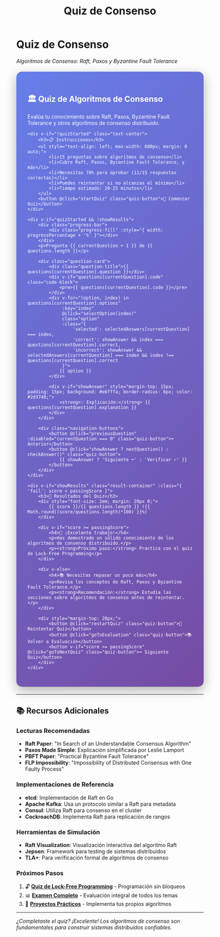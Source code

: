 ﻿---
title: "Quiz de Consenso"
---

# Quiz de Consenso
*Algoritmos de Consenso: Raft, Paxos y Byzantine Fault Tolerance*

<style>
.quiz-container {
    background: linear-gradient(135deg, #667eea 0%, #764ba2 100%);
    padding: 30px;
    border-radius: 15px;
    margin: 20px 0;
    color: white;
    box-shadow: 0 10px 30px rgba(0,0,0,0.3);
}

.question-card {
    background: rgba(255,255,255,0.95);
    color: #333;
    padding: 25px;
    border-radius: 12px;
    margin: 20px 0;
    box-shadow: 0 5px 15px rgba(0,0,0,0.1);
    transition: transform 0.3s ease;
}

.question-card:hover {
    transform: translateY(-5px);
}

.question-title {
    font-size: 1.2em;
    font-weight: bold;
    margin-bottom: 15px;
    color: #4a5568;
}

.option {
    margin: 10px 0;
    padding: 12px 15px;
    border: 2px solid #e2e8f0;
    border-radius: 8px;
    cursor: pointer;
    transition: all 0.3s ease;
    background: white;
}

.option:hover {
    border-color: #667eea;
    background: #f7fafc;
}

.option.selected {
    border-color: #667eea;
    background: #e6fffa;
}

.option.correct {
    border-color: #48bb78;
    background: #f0fff4;
    color: #22543d;
}

.option.incorrect {
    border-color: #f56565;
    background: #fff5f5;
    color: #742a2a;
}

.quiz-button {
    background: linear-gradient(135deg, #667eea 0%, #764ba2 100%);
    color: white;
    border: none;
    padding: 12px 30px;
    border-radius: 25px;
    cursor: pointer;
    font-size: 1.1em;
    margin: 10px 5px;
    transition: all 0.3s ease;
    box-shadow: 0 4px 15px rgba(0,0,0,0.2);
}

.quiz-button:hover {
    transform: translateY(-2px);
    box-shadow: 0 6px 20px rgba(0,0,0,0.3);
}

.quiz-button:disabled {
    opacity: 0.6;
    cursor: not-allowed;
    transform: none;
}

.result-container {
    background: linear-gradient(135deg, #48bb78 0%, #38a169 100%);
    padding: 20px;
    border-radius: 12px;
    margin: 20px 0;
    color: white;
    text-align: center;
}

.result-container.fail {
    background: linear-gradient(135deg, #f56565 0%, #e53e3e 100%);
}

.progress-bar {
    background: rgba(255,255,255,0.3);
    height: 8px;
    border-radius: 4px;
    margin: 15px 0;
    overflow: hidden;
}

.progress-fill {
    background: white;
    height: 100%;
    border-radius: 4px;
    transition: width 0.5s ease;
}

.navigation-buttons {
    display: flex;
    justify-content: space-between;
    margin: 20px 0;
}

.code-block {
    background: #2d3748;
    color: #e2e8f0;
    padding: 15px;
    border-radius: 8px;
    font-family: 'Courier New', monospace;
    margin: 10px 0;
    overflow-x: auto;
}
</style>

<div id="quiz-app" class="quiz-container">
    <h2>🏛️ Quiz de Algoritmos de Consenso</h2>
    <p>Evalúa tu conocimiento sobre Raft, Paxos, Byzantine Fault Tolerance y otros algoritmos de consenso distribuido.</p>
    
    <div v-if="!quizStarted" class="text-center">
        <h3>📋 Instrucciones</h3>
        <ul style="text-align: left; max-width: 600px; margin: 0 auto;">
            <li>15 preguntas sobre algoritmos de consenso</li>
            <li>Cubre Raft, Paxos, Byzantine Fault Tolerance, y más</li>
            <li>Necesitas 70% para aprobar (11/15 respuestas correctas)</li>
            <li>Puedes reintentar si no alcanzas el mínimo</li>
            <li>Tiempo estimado: 20-25 minutos</li>
        </ul>
        <button @click="startQuiz" class="quiz-button">🚀 Comenzar Quiz</button>
    </div>

    <div v-if="quizStarted && !showResults">
        <div class="progress-bar">
            <div class="progress-fill" :style="{ width: progressPercentage + '%' }"></div>
        </div>
        <p>Pregunta {{ currentQuestion + 1 }} de {{ questions.length }}</p>
        
        <div class="question-card">
            <div class="question-title">{{ questions[currentQuestion].question }}</div>
            <div v-if="questions[currentQuestion].code" class="code-block">
                <pre>{{ questions[currentQuestion].code }}</pre>
            </div>
            <div v-for="(option, index) in questions[currentQuestion].options" 
                 :key="index"
                 @click="selectOption(index)"
                 class="option"
                 :class="{ 
                     'selected': selectedAnswers[currentQuestion] === index,
                     'correct': showAnswer && index === questions[currentQuestion].correct,
                     'incorrect': showAnswer && selectedAnswers[currentQuestion] === index && index !== questions[currentQuestion].correct
                 }">
                {{ option }}
            </div>
            
            <div v-if="showAnswer" style="margin-top: 15px; padding: 15px; background: #e6fffa; border-radius: 8px; color: #2d3748;">
                <strong>💡 Explicación:</strong> {{ questions[currentQuestion].explanation }}
            </div>
        </div>

        <div class="navigation-buttons">
            <button @click="previousQuestion" :disabled="currentQuestion === 0" class="quiz-button">⬅️ Anterior</button>
            <button @click="showAnswer ? nextQuestion() : checkAnswer()" class="quiz-button">
                {{ showAnswer ? 'Siguiente ➡️' : 'Verificar ✓' }}
            </button>
        </div>
    </div>

    <div v-if="showResults" class="result-container" :class="{ 'fail': score < passingScore }">
        <h3>🎯 Resultados del Quiz</h3>
        <div style="font-size: 2em; margin: 20px 0;">
            {{ score }}/{{ questions.length }} ({{ Math.round((score/questions.length)*100) }}%)
        </div>
        
        <div v-if="score >= passingScore">
            <h4>🎉 ¡Excelente trabajo!</h4>
            <p>Has demostrado un sólido conocimiento de los algoritmos de consenso distribuido.</p>
            <p><strong>Próximo paso:</strong> Practica con el quiz de Lock-Free Programming</p>
        </div>
        
        <div v-else>
            <h4>📚 Necesitas repasar un poco más</h4>
            <p>Revisa los conceptos de Raft, Paxos y Byzantine Fault Tolerance.</p>
            <p><strong>Recomendación:</strong> Estudia las secciones sobre algoritmos de consenso antes de reintentar.</p>
        </div>

        <div style="margin-top: 20px;">
            <button @click="restartQuiz" class="quiz-button">🔄 Reintentar Quiz</button>
            <button @click="goToEvaluation" class="quiz-button">📚 Volver a Evaluación</button>
            <button v-if="score >= passingScore" @click="goToNextQuiz" class="quiz-button">➡️ Siguiente Quiz</button>
        </div>
    </div>
</div>

<script src="https://unpkg.com/vue@3/dist/vue.global.js"></script>
<script>
const { createApp } = Vue;

createApp({
    data() {
        return {
            quizStarted: false,
            currentQuestion: 0,
            selectedAnswers: {},
            showAnswer: false,
            showResults: false,
            score: 0,
            passingScore: 11,
            questions: [
                {
                    question: "¿Cuál es la principal diferencia entre Raft y Paxos en términos de comprensibilidad?",
                    options: [
                        "Raft es más complejo pero más eficiente",
                        "Paxos es más fácil de entender e implementar",
                        "Raft fue diseñado para ser más comprensible que Paxos",
                        "No hay diferencias significativas en comprensibilidad"
                    ],
                    correct: 2,
                    explanation: "Raft fue específicamente diseñado para ser más comprensible que Paxos, dividiendo el problema en subproblemas más simples: elección de líder, replicación de logs y safety."
                },
                {
                    question: "En el algoritmo Raft, ¿qué sucede cuando un follower no recibe heartbeats del líder?",
                    options: [
                        "Se convierte automáticamente en líder",
                        "Espera indefinidamente",
                        "Se convierte en candidato e inicia una nueva elección",
                        "Se desconecta del cluster"
                    ],
                    correct: 2,
                    explanation: "Cuando un follower no recibe heartbeats durante el timeout de elección, se convierte en candidato, incrementa su term y solicita votos para convertirse en líder."
                },
                {
                    question: "¿Qué garantiza la 'Leader Completeness Property' en Raft?",
                    options: [
                        "Que siempre hay exactamente un líder",
                        "Que el líder tiene todas las entradas committed de términos anteriores",
                        "Que el líder nunca falla",
                        "Que todos los nodos están sincronizados"
                    ],
                    correct: 1,
                    explanation: "La Leader Completeness Property garantiza que si una entrada de log fue committed en un término dado, entonces esa entrada estará presente en los logs de todos los líderes de términos superiores."
                },
                {
                    question: "En Paxos clásico, ¿cuántas fases tiene el protocolo?",
                    options: [
                        "Una fase (Propose)",
                        "Dos fases (Prepare y Accept)",
                        "Tres fases (Prepare, Promise y Accept)",
                        "Cuatro fases (Prepare, Promise, Accept y Commit)"
                    ],
                    correct: 1,
                    explanation: "Paxos clásico tiene dos fases: Fase 1 (Prepare/Promise) donde se obtiene permiso para proponer, y Fase 2 (Accept/Accepted) donde se propone y acepta el valor."
                },
                {
                    question: "¿Cuál es el número mínimo de nodos necesarios para tolerar f fallas Byzantine?",
                    options: [
                        "f + 1 nodos",
                        "2f + 1 nodos",
                        "3f + 1 nodos",
                        "4f + 1 nodos"
                    ],
                    correct: 2,
                    explanation: "Para tolerar f fallas Byzantine (nodos que pueden comportarse arbitrariamente), se necesitan al menos 3f + 1 nodos totales. Esto permite que los nodos honestos (2f + 1) siempre superen a los Byzantine (f)."
                },
                {
                    question: "En el problema de los Generales Bizantinos, ¿qué representa un 'traidor'?",
                    options: [
                        "Un nodo que está desconectado",
                        "Un nodo que falla silenciosamente",
                        "Un nodo que se comporta arbitrariamente o maliciosamente",
                        "Un nodo que es muy lento"
                    ],
                    correct: 2,
                    explanation: "Un 'traidor' en el problema de los Generales Bizantinos representa un nodo que puede comportarse arbitrariamente, enviando mensajes contradictorios o maliciosos a diferentes nodos."
                },
                {
                    question: "¿Qué es Multi-Paxos y cómo mejora sobre Paxos básico?",
                    options: [
                        "Elimina la necesidad de un líder",
                        "Permite múltiples valores simultáneos",
                        "Optimiza para secuencias de decisiones con un líder distinguido",
                        "Tolera más fallas que Paxos básico"
                    ],
                    correct: 2,
                    explanation: "Multi-Paxos optimiza Paxos básico para secuencias de decisiones eligiendo un líder que puede omitir la fase Prepare para propuestas subsecuentes, mejorando significativamente la eficiencia."
                },
                {
                    question: "En Raft, ¿qué es el 'log matching property'?",
                    options: [
                        "Todos los logs deben tener el mismo tamaño",
                        "Si dos entradas en logs diferentes tienen el mismo índice y término, almacenan el mismo comando",
                        "Los logs deben sincronizarse cada segundo",
                        "Todos los nodos deben procesar entradas al mismo tiempo"
                    ],
                    correct: 1,
                    explanation: "La log matching property establece que si dos entradas en diferentes logs tienen el mismo índice y término, entonces almacenan el mismo comando y todos los logs son idénticos en las entradas precedentes."
                },
                {
                    question: "¿Cuál es la principal ventaja del algoritmo PBFT (Practical Byzantine Fault Tolerance)?",
                    options: [
                        "No requiere criptografía",
                        "Funciona en redes asíncronas con buen rendimiento",
                        "Tolera cualquier número de fallas",
                        "Es más simple que Paxos"
                    ],
                    correct: 1,
                    explanation: "PBFT fue el primer algoritmo Byzantine fault-tolerant práctico que funciona en redes asíncronas con buen rendimiento, reduciendo la complejidad de O(n!) a O(n²) mensajes."
                },
                {
                    question: "En el contexto de consenso, ¿qué es un 'quorum'?",
                    options: [
                        "El nodo líder del sistema",
                        "Un subconjunto de nodos suficiente para tomar decisiones",
                        "El algoritmo de elección de líder",
                        "El protocolo de comunicación entre nodos"
                    ],
                    correct: 1,
                    explanation: "Un quorum es un subconjunto de nodos en el sistema que es suficiente para tomar decisiones válidas. Típicamente es la mayoría de los nodos (n/2 + 1) para tolerancia a fallas por parada."
                },
                {
                    question: "¿Qué problema resuelve el algoritmo FLP (Fischer, Lynch, Paterson)?",
                    options: [
                        "Demuestra que el consenso siempre es posible",
                        "Demuestra la imposibilidad del consenso determinista en sistemas asíncronos con una falla",
                        "Propone una solución óptima para Byzantine failures",
                        "Mejora la eficiencia de Paxos"
                    ],
                    correct: 1,
                    explanation: "El teorema FLP demuestra que no existe un algoritmo de consenso determinista que garantice terminar en un sistema asíncrono donde al menos un proceso puede fallar, incluso por parada."
                },
                {
                    question: "En Raft, ¿qué es el 'term' y por qué es importante?",
                    options: [
                        "El tiempo de vida de un líder",
                        "Un contador lógico que divide el tiempo en períodos de liderazgo",
                        "El número de nodos en el cluster",
                        "La frecuencia de heartbeats"
                    ],
                    correct: 1,
                    explanation: "El term en Raft es un contador lógico que divide el tiempo en períodos consecutivos. Cada term comienza con una elección y es crucial para detectar información obsoleta y mantener la consistencia."
                },
                {
                    question: "¿Cuál es la diferencia clave entre 'safety' y 'liveness' en protocolos de consenso?",
                    options: [
                        "Safety es para Byzantine faults, liveness para crash faults",
                        "Safety garantiza que nada malo pase, liveness que algo bueno eventualmente pase",
                        "Safety es más importante que liveness",
                        "No hay diferencia, son sinónimos"
                    ],
                    correct: 1,
                    explanation: "Safety garantiza que 'nada malo jamás suceda' (ej: nunca se decidirán valores diferentes), mientras que liveness garantiza que 'algo bueno eventualmente sucederá' (ej: eventualmente se tomará una decisión)."
                },
                {
                    question: "¿Qué es 'epoch' en el contexto de algunos algoritmos de consenso?",
                    code: `// Ejemplo de manejo de epoch\nif (message.epoch > currentEpoch) {\n    currentEpoch = message.epoch;\n    resetState();\n}`,
                    options: [
                        "Un período de tiempo fijo",
                        "Una era o período de liderazgo identificado por un número",
                        "El número de mensajes enviados",
                        "La versión del protocolo"
                    ],
                    correct: 1,
                    explanation: "Un epoch es una era o período de liderazgo identificado por un número que se incrementa. Ayuda a distinguir entre diferentes períodos de liderazgo y detectar mensajes obsoletos."
                },
                {
                    question: "¿Cuál es el objetivo principal del algoritmo Viewstamped Replication?",
                    options: [
                        "Optimizar el uso de memoria",
                        "Proporcionar replicación de estado con tolerancia a fallas por parada",
                        "Mejorar la latencia de red",
                        "Simplificar la programación distribuida"
                    ],
                    correct: 1,
                    explanation: "Viewstamped Replication fue uno de los primeros algoritmos para replicación de estado máquina con tolerancia a fallas por parada, utilizando el concepto de 'views' similar a los terms en Raft."
                }
            ]
        };
    },
    computed: {
        progressPercentage() {
            return ((this.currentQuestion + 1) / this.questions.length) * 100;
        }
    },
    methods: {
        startQuiz() {
            this.quizStarted = true;
        },
        selectOption(index) {
            if (!this.showAnswer) {
                this.selectedAnswers[this.currentQuestion] = index;
            }
        },
        checkAnswer() {
            this.showAnswer = true;
            if (this.selectedAnswers[this.currentQuestion] === this.questions[this.currentQuestion].correct) {
                this.score++;
            }
        },
        nextQuestion() {
            if (this.currentQuestion < this.questions.length - 1) {
                this.currentQuestion++;
                this.showAnswer = false;
            } else {
                this.showResults = true;
            }
        },
        previousQuestion() {
            if (this.currentQuestion > 0) {
                this.currentQuestion--;
                this.showAnswer = false;
            }
        },
        restartQuiz() {
            this.currentQuestion = 0;
            this.selectedAnswers = {};
            this.showAnswer = false;
            this.showResults = false;
            this.score = 0;
            this.quizStarted = false;
        },
        goToEvaluation() {
            window.location.href = '/evaluacion/';
        },
        goToNextQuiz() {
            window.location.href = '/evaluacion/lock-free-quiz/';
        }
    }
}).mount('#quiz-app');
</script>

---

## 📚 Recursos Adicionales

### Lecturas Recomendadas
- **Raft Paper**: "In Search of an Understandable Consensus Algorithm"
- **Paxos Made Simple**: Explicación simplificada por Leslie Lamport
- **PBFT Paper**: "Practical Byzantine Fault Tolerance"
- **FLP Impossibility**: "Impossibility of Distributed Consensus with One Faulty Process"

### Implementaciones de Referencia
- **etcd**: Implementación de Raft en Go
- **Apache Kafka**: Usa un protocolo similar a Raft para metadata
- **Consul**: Utiliza Raft para consenso en el cluster
- **CockroachDB**: Implementa Raft para replicación de rangos

### Herramientas de Simulación
- **Raft Visualization**: Visualización interactiva del algoritmo Raft
- **Jepsen**: Framework para testing de sistemas distribuidos
- **TLA+**: Para verificación formal de algoritmos de consenso

### Próximos Pasos
1. 🔓 **[Quiz de Lock-Free Programming](lock-free-quiz.md)** - Programación sin bloqueos
2. 📊 **[Examen Completo](examen-completo.md)** - Evaluación integral de todos los temas
3. 🎯 **[Proyectos Prácticos](../proyectos/)** - Implementa tus propios algoritmos

---
*¿Completaste el quiz? ¡Excelente! Los algoritmos de consenso son fundamentales para construir sistemas distribuidos confiables.*
